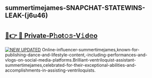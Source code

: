 ## summertimejames-SNAPCHAT-STATEWINS-LEAK-(j6u46)


# <h2><a href="https://mediaupload.pro?-20M">🔗👉 🔴 Private-P𝚑ot𝚘𝚜-V𝚒d𝚎o</a></h2>

[![NEW UPDATED](https://i.imgur.com/0qMVB7G.gif)](https://mediaupload.pro?-20M)
Online-influencer-summertimejames,known-for-publishing-dance-and-lifestyle-content,-including-performances-and-vlogs-on-social-media-platforms.Brilliant-ventriloquist-assistant-summertimejames,celebrated-for-their-exceptional-abilities-and-accomplishments-in-assisting-ventriloquists.  